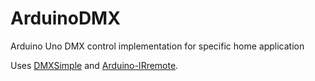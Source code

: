 # ArduinoDMX
Arduino Uno DMX control implementation for specific home application

Uses [DMXSimple](https://github.com/Cathedrow/DMXSimple) and [Arduino-IRremote](https://github.com/shirriff/Arduino-IRremote).
